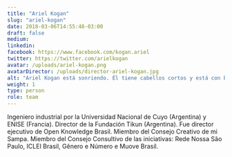 ```yaml
---
title: "Ariel Kogan"
slug: "ariel-kogan"
date: 2018-03-06T14:55:48-03:00
draft: false
medium:
linkedin:
facebook: https://www.facebook.com/kogan.ariel
twitter: https://twitter.com/arielkogan
avatar: /uploads/ariel-kogan.png
avatarDirector: /uploads/director-ariel-kogan.jpg
alt: "Ariel Kogan está sonriendo. Él tiene cabellos cortos y está con barba rala."
weight: 1
type: person
role: team
---
```


Ingeniero industrial por la Universidad Nacional de Cuyo (Argentina) y ENISE (Francia). Director de la Fundación Tikun (Argentina). Fue director ejecutivo de Open Knowledge Brasil. Miembro del Consejo Creativo de mi Sampa. Miembro del Consejo Consultivo de las iniciativas: Rede Nossa São Paulo, ICLEI Brasil, Gênero e Número e Muove Brasil.
